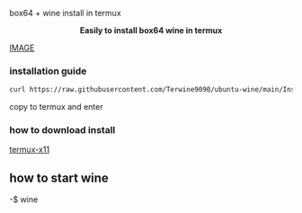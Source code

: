 box64 + wine install in termux

<b><p align="center">Easily to install box64 wine in termux </p></b>
[IMAGE](https://raw.githubusercontent.com/terwine9090/debwine/main/Screenshot_2024-03-18-21-26-13-05_84d3000e3f4017145260f7618db1d683.jpg)
### installation guide

```bash
curl https://raw.githubusercontent.com/Terwine9090/ubuntu-wine/main/Install.sh >> install.sh && bash install.sh
```
copy to termux and enter
### how to download install
[termux-x11](https://raw.githubusercontent.com/olegos2/mobox/main/components/termux-x11.apk)
## how to start wine
-$ wine
